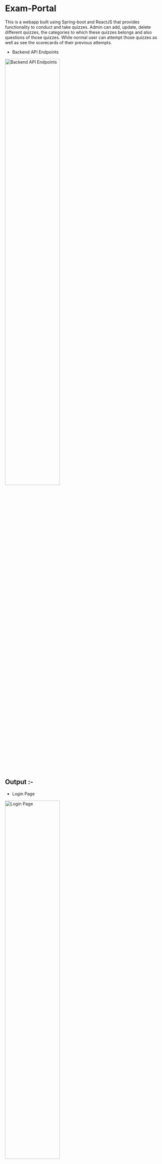 # Exam-Portal
This is a webapp built using Spring-boot and ReactJS that provides functionality to conduct and take quizzes. Admin can add, update, delete different quizzes, the categories to which these quizzes belongs and also questions of those quizzes. While normal user can attempt those quizzes as well as see the scorecards of their previous attempts.

- Backend API Endpoints<br>
<img src="Output/backendAPIEndpoints.png" alt=" Backend API Endpoints" width="60%" height="60%" >

## Output :-

- Login Page<br>
<img src="Output/loginPage.png" alt="Login Page" width="60%" height="55%" >

- Registration Page<br>
<img src="Output/registrationPage.png" alt="Registration Page" width="80%" height="60%" >

- Admin Profle Page<br>
<img src="Output/adminProflePage.png" alt="Admin Profle Page" width="60%" height="55%" >

- Admin Categories Page<br>
<img src="Output/adminCategoriesPage.png" alt="Admin Categories Page" width="60%" height="55%" >

- Admin Add Category Page<br>
<img src="Output/adminAddCategoryPage.png" alt="Admin Add Category Page" width="60%" height="55%" >

- Admin Quizzes Page<br>
<img src="Output/adminQuizzesPage.png" alt="Admin Update Category Page" width="60%" height="55%" >

- Admin Add Quiz Page<br>
<img src="Output/adminAddQuizPage.png" alt="Admin Update Category Page" width="60%" height="55%" >

- Admin Delete Quiz Confirmation Alert<br>
<img src="Output/adminDeleteQuizAlertConfirmationAlert.png" alt="Admin Update Category Page" width="60%" height="55%" >

- Admin Delete Quiz Alert<br>
<img src="Output/adminDeleteQuizAlert.png" alt="Admin Update Category Page" width="60%" height="55%" >

- Admin Questions Page<br>
<img src="Output/adminQuestionsPage.png" alt="Admin Update Category Page" width="60%" height="55%" >

- Admin Add Question Alert<br>
<img src="Output/adminAddQuestionAlert.png" alt="Admin Update Category Page" width="60%" height="55%" >

- User Profile Page<br>
<img src="Output/userProfile.png" alt="User Profile Page" width="60%" height="55%" >

- User All Quizzes Page<br>
<img src="Output/userAllQuizzes.png" alt="User All Quizzes Page" width="60%" height="55%" >

- User Category-wise Quizzes Page<br>
<img src="Output/userQuizByCategory.png" alt="User Category-wise Quizzes Page" width="60%" height="55%" >

- User Report Card Page<br>
<img src="Output/userReportCard.png" alt="User Report Card Page" width="60%" height="55%" >
